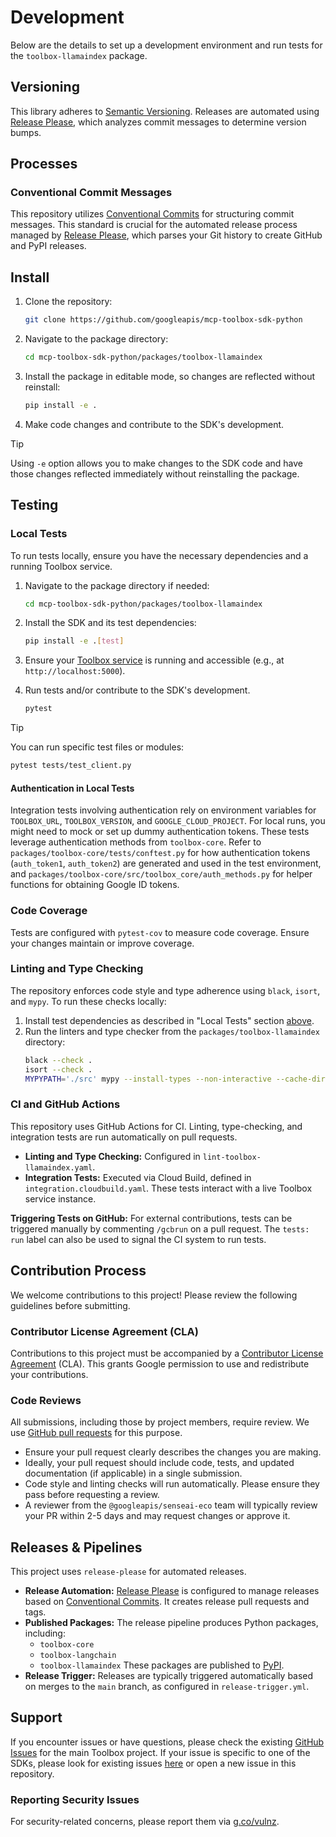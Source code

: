 # Development

Below are the details to set up a development environment and run tests for the
`toolbox-llamaindex` package.

## Versioning

This library adheres to [Semantic Versioning](http://semver.org/). Releases are
automated using [Release Please](https://github.com/googleapis/release-please),
which analyzes commit messages to determine version bumps.

## Processes

### Conventional Commit Messages

This repository utilizes [Conventional
Commits](https://www.conventionalcommits.org/) for structuring commit messages.
This standard is crucial for the automated release process managed by [Release
Please](https://github.com/googleapis/release-please?tab=readme-ov-file#how-should-i-write-my-commits),
which parses your Git history to create GitHub and PyPI releases.

## Install
1. Clone the repository:
    ```bash
    git clone https://github.com/googleapis/mcp-toolbox-sdk-python
    ```
1. Navigate to the package directory:
    ```bash
    cd mcp-toolbox-sdk-python/packages/toolbox-llamaindex
    ```
1. Install the package in editable mode, so changes are reflected without
   reinstall:
    ```bash
    pip install -e .
    ```
1. Make code changes and contribute to the SDK's development.
> [!TIP]
> Using `-e` option allows you to make changes to the SDK code and have those
> changes reflected immediately without reinstalling the package.

## Testing

### Local Tests

To run tests locally, ensure you have the necessary dependencies and a running
Toolbox service.

1. Navigate to the package directory if needed:
    ```bash
    cd mcp-toolbox-sdk-python/packages/toolbox-llamaindex
    ```
1. Install the SDK and its test dependencies:
    ```bash
    pip install -e .[test]
    ```
1. Ensure your [Toolbox
   service](https://github.com/googleapis/genai-toolbox?tab=readme-ov-file#getting-started)
   is running and accessible (e.g., at `http://localhost:5000`).
1. Run tests and/or contribute to the SDK's development.

    ```bash
    pytest
    ```

> [!TIP]
> You can run specific test files or modules:
> ```bash
> pytest tests/test_client.py
> ```

#### Authentication in Local Tests
Integration tests involving authentication rely on environment variables for
`TOOLBOX_URL`, `TOOLBOX_VERSION`, and `GOOGLE_CLOUD_PROJECT`. For local runs,
you might need to mock or set up dummy authentication tokens. These tests
leverage authentication methods from `toolbox-core`. Refer to
`packages/toolbox-core/tests/conftest.py` for how authentication tokens
(`auth_token1`, `auth_token2`) are generated and used in the test environment,
and `packages/toolbox-core/src/toolbox_core/auth_methods.py` for helper
functions for obtaining Google ID tokens.

### Code Coverage

Tests are configured with `pytest-cov` to measure code coverage. Ensure your
changes maintain or improve coverage.

### Linting and Type Checking

The repository enforces code style and type adherence using `black`, `isort`,
and `mypy`. To run these checks locally:

1. Install test dependencies as described in "Local Tests" section
   [above](#local-tests).
1. Run the linters and type checker from the `packages/toolbox-llamaindex`
   directory:
    ```bash
    black --check .
    isort --check .
    MYPYPATH='./src' mypy --install-types --non-interactive --cache-dir=.mypy_cache/ -p toolbox_llamaindex
    ```

### CI and GitHub Actions

This repository uses GitHub Actions for CI. Linting, type-checking, and
integration tests are run automatically on pull requests.

* **Linting and Type Checking:** Configured in `lint-toolbox-llamaindex.yaml`.
* **Integration Tests:** Executed via Cloud Build, defined in
  `integration.cloudbuild.yaml`. These tests interact with a live Toolbox
  service instance.

**Triggering Tests on GitHub:** For external contributions, tests can be
triggered manually by commenting `/gcbrun` on a pull request. The `tests: run`
label can also be used to signal the CI system to run tests.

## Contribution Process

We welcome contributions to this project! Please review the following guidelines
before submitting.

### Contributor License Agreement (CLA)

Contributions to this project must be accompanied by a [Contributor License
Agreement](https://cla.developers.google.com/about) (CLA). This grants Google
permission to use and redistribute your contributions.

### Code Reviews

All submissions, including those by project members, require review. We use
[GitHub pull requests](https://help.github.com/articles/about-pull-requests/)
for this purpose.

* Ensure your pull request clearly describes the changes you are making.
* Ideally, your pull request should include code, tests, and updated
  documentation (if applicable) in a single submission.
* Code style and linting checks will run automatically. Please ensure they pass
  before requesting a review.
* A reviewer from the `@googleapis/senseai-eco` team will typically review your
  PR within 2-5 days and may request changes or approve it.

## Releases & Pipelines

This project uses `release-please` for automated releases.

* **Release Automation:** [Release
  Please](https://github.com/googleapis/mcp-toolbox-sdk-python/blob/main/.github/release-please.yml)
  is configured to manage releases based on [Conventional
  Commits](#conventional-commit-messages). It creates release pull requests and
  tags.
* **Published Packages:** The release pipeline produces Python packages,
  including:
    * `toolbox-core`
    * `toolbox-langchain`
    * `toolbox-llamaindex` These packages are published to
    [PyPI](https://pypi.org/).
* **Release Trigger:** Releases are typically triggered automatically based on
  merges to the `main` branch, as configured in `release-trigger.yml`.

## Support

If you encounter issues or have questions, please check the existing [GitHub
Issues](https://github.com/googleapis/genai-toolbox/issues) for the main Toolbox
project. If your issue is specific to one of the SDKs, please look for existing
issues [here](https://github.com/googleapis/mcp-toolbox-sdk-python/issues) or
open a new issue in this repository.

### Reporting Security Issues

For security-related concerns, please report them via
[g.co/vulnz](https://g.co/vulnz).
